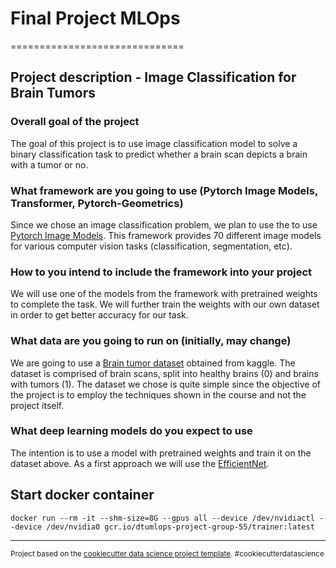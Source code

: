# Final Project MLOps

==============================

## Project description - Image Classification for Brain Tumors

### Overall goal of the project

The goal of this project is to use image classification model to solve a binary classification task to predict whether a brain scan depicts a brain with a tumor or no.

### What framework are you going to use (Pytorch Image Models, Transformer, Pytorch-Geometrics)

Since we chose an image classification problem, we plan to use the to use <a href="https://github.com/rwightman/pytorch-image-models" target="_blank">Pytorch Image Models</a>. This framework provides 70 different image models for various computer vision tasks (classification, segmentation, etc).

### How to you intend to include the framework into your project

We will use one of the models from the framework with pretrained weights to complete the task. We will further train the weights with our own dataset in order to get better accuracy for our task.

### What data are you going to run on (initially, may change)

We are going to use a <a href="https://www.kaggle.com/datasets/preetviradiya/brian-tumor-dataset" target="_blank">Brain tumor dataset</a> obtained from kaggle. The dataset is comprised of brain scans, split into healthy brains (0) and brains with tumors (1). The dataset we chose is quite simple since the objective of the project is to employ the techniques shown in the course and not the project itself.

### What deep learning models do you expect to use

The intention is to use a model with pretrained weights and train it on the dataset above. As a first approach we will use the <a href="https://huggingface.co/docs/timm/models/efficientnet" target="_blank">EfficientNet</a>.

## Start docker container

```
docker run --rm -it --shm-size=8G --gpus all --device /dev/nvidiactl --device /dev/nvidia0 gcr.io/dtumlops-project-group-55/trainer:latest
```

---

<p><small>Project based on the <a target="_blank" href="https://drivendata.github.io/cookiecutter-data-science/">cookiecutter data science project template</a>. #cookiecutterdatascience</small></p>
